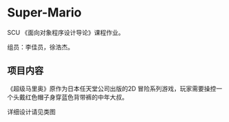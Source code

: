 # Super-Mario
SCU 《面向对象程序设计导论》课程作业。

组员：李佳员，徐浩杰。

## 项目内容
《超级马里奥》原作为日本任天堂公司出版的2D 冒险系列游戏，玩家需要操控一个头戴红色帽子身穿蓝色背带裤的中年大叔。
 
 详细设计请见类图
